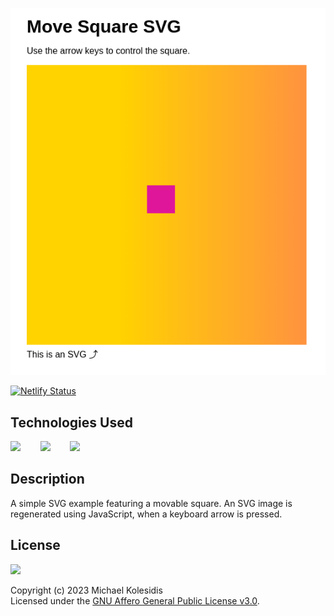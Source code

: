![Screenshot](./screenshots/move_square.png)

[![Netlify Status](https://api.netlify.com/api/v1/badges/4a662837-b4fa-4f29-b96a-4f4ae4262bd0/deploy-status)](https://app.netlify.com/sites/move-square/deploys)

## Technologies Used

<a href=""><img src="https://github.com/michaelkolesidis/tech-icons/blob/main/icons/svg/svg-original.svg" height="50px"></a>
&nbsp;&nbsp;&nbsp;&nbsp;&nbsp;&nbsp;
<a href="https://www.typescriptlang.org/"><img src="https://github.com/michaelkolesidis/tech-icons/blob/main/icons/typescript/typescript-original.svg" height="50px" /></a>
&nbsp;&nbsp;&nbsp;&nbsp;&nbsp;&nbsp;
<a href="https://en.wikipedia.org/wiki/CSS"><img src="https://github.com/michaelkolesidis/tech-icons/blob/main/icons/css3/css3-plain.svg" height="50px" /></a>

## Description

A simple SVG example featuring a movable square. An SVG image is regenerated using JavaScript, when a keyboard arrow is pressed.

## License

<a href="https://www.gnu.org/licenses/agpl-3.0.html"><img src="https://upload.wikimedia.org/wikipedia/commons/0/06/AGPLv3_Logo.svg" height="100px" /></a>

Copyright (c) 2023 Michael Kolesidis<br>
Licensed under the [GNU Affero General Public License v3.0](https://www.gnu.org/licenses/agpl-3.0.html).
